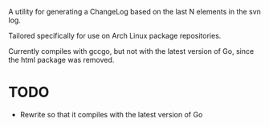 A utility for generating a ChangeLog based on the last N elements in
the svn log.

Tailored specifically for use on Arch Linux package repositories.

Currently compiles with gccgo, but not with the latest version of Go, since the html package was removed.


TODO
====
* Rewrite so that it compiles with the latest version of Go
